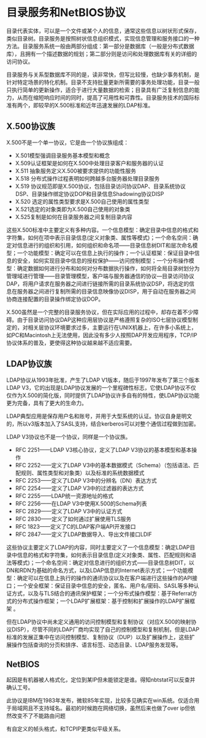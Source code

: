 # 目录服务和NetBIOS协议

目录代表实体，可以是一个文件或某个人的信息，通常这些信息以树状形式保存，类似目录树。目录服务是按照树状信息组织模式，实现信息管理和服务接口的一种方法。目录服务系统一般由两部分组成：第一部分是数据库（一般是分布式数据库），且拥有一个描述数据的规划；第二部分则是访问和处理数据库有关的详细的访问协议。

目录服务与关系型数据库不同的是，读非常快，但写比较慢，也缺少事务机制，是针对特定场景的特化机制。目录不支持批量更新所需要的事务处理功能，目录一般只执行简单的更新操作，适合于进行大量数据的检索；目录具有广泛复制信息的能力，从而在缩短响应时间的同时，提高了可用性和可靠性。目录服务技术的国际标准有两个，即较早的X.500标准和近年迅速发展的LDAP标准。

## X.500协议族

X.500不是一个单一协议，它是由一个协议族组成：

* X.501模型强调目录服务基本模型和概念
* X.509认证框架是如何在X.500中处理目录客户和服务器的认证
* X.511 抽象服务定义X.500被要求提供的功能性服务
* X.518 分布式操作过程表明如何跨越多台服务器处理目录服务
* X.519 协议规范即是X.500协议，包括目录访问协议DAP、目录系统协议DSP、目录操作绑定协议DOP和目录信息Shadowing协议DISP
* X.520 选定的属性类型要求是X.500自己使用的属性类型
* X.521选定的对象类即为X.500自己使用的对象类
* X.525复制是如何在目录服务器之间复制目录内容

这些X.500标准中主要定义有多种内容。一个信息模型：确定目录中信息的格式和字符集，如何在项中表示目录信息(定义对象类、属性等模式)；一个命名空间：确定对信息进行的组织和引用，如何组织和命名项——目录信息树DIT和层次命名模型；一个功能模型：确定可以在信息上执行的操作；一个认证框架：保证目录中信息的安全，如何实现目录中信息的授权保护——访问控制模型；一个分布操作模型：确定数据如何进行分布和如何对分布数据执行操作，如何将全局目录树划分为管理域进行管理——目录管理模型，客户端与服务器通信的协议—目录访问协议DAP，将用户请求在服务器之间进行链接所需的目录系统协议DSP，将选定的信息在服务器之间进行复制所需的目录信息映像协议DISP，用于自动在服务器之间协商连接配置的目录操作绑定协议DOP。

X.500虽然是一个完整的目录服务协议，但在实际应用的过程中，却存在着不少障碍。由于目录访问协议DAP这种应用层协议是严格遵照复杂的ISO七层协议模型制定的，对相关层协议环境要求过多，主要运行在UNIX机器上，在许多小系统上，如PC和Macintosh上无法使用，因此没有多少人按照DAP开发应用程序，TCP/IP协议体系的普及，更使得这种协议越来越不适应需要。

## LDAP协议族

LDAP协议从1993年批准，产生了LDAP V1版本，随后于1997年发布了第三个版本LDAP V3，它的出现是LDAP协议发展的一个里程碑性标志，它使LDAP协议不仅仅作为X.500的简化版，同时提供了LDAP协议许多自有的特性，使LDAP协议功能更为完备，具有了更大的生命力。

LDAP典型应用是保存用户名和账号，并用于大型系统的认证。协议自身是明文的，所以v3版本加入了SASL支持，结合kerberos可以对整个通信过程做到加密。

LDAP V3协议也不是一个协议，同样是一个协议族。

* RFC 2251——LDAP V3核心协议，定义了LDAP V3协议的基本模型和基本操作
* RFC 2252——定义了LDAP V3中的基本数据模式（Schema）（包括语法、匹配规则、属性类型和对象类）以及标准的系统数据模式
* RFC 2253——定义了LDAP V3中的分辨名（DN）表达方式
* RFC 2254——定义了LDAP V3中的过滤器的表达方式
* RFC 2255——LDAP统一资源地址的格式
* RFC 2256——在LDAP V3中使用X.500的Schema列表
* RFC 2829——定义了LDAP V3中的认证方式
* RFC 2830——定义了如何通过扩展使用TLS服务
* RFC 1823——定义了C的LDAP客户端API开发接口
* RFC 2847——定义了LDAP数据导入、导出文件接口LDIF

这些协议主要定义了LDAP的内容，同时主要定义了一个信息模型：确定LDAP目录中信息的格式和字符集，如何表示目录信息(定义对象类、属性、匹配规则和语法等模式)；一个命名空间：确定对信息进行的组织方式——目录信息树DIT，以DN和RDN为基础的命名方式，以及LDAP信息的Internet表示方式；一个功能模型：确定可以在信息上执行的操作的通讯协议以及在客户端进行这些操作的API接口；一个安全框架：保证目录中信息的安全，匿名、用户名/密码、SASL等多种认证方式，以及与TLS结合的通讯保护框架；一个分布式操作模型：基于Referral方式的分布式操作框架；一个LDAP扩展框架：基于控制和扩展操作的LDAP扩展框架 。

但在LDAP协议中尚未定义通用的访问控制模型和复制协议（对应X.500的映射协议DISP），尽管不同的LDAP厂商均实现了自己的控制模型和复制机制，但是LDAP标准的发展正集中在访问控制模型、复制协议（DUP）以及扩展操作上，这些扩展操作包括查询的分页和排序、语言标签、动态目录、LDAP服务发现等。

## NetBIOS

起因是有机器被人格式化，定位到某IP但未能锁定是谁。得知nbtstat可以反查并确认工号。

此协议是IBM在1983年发布，微软85年实现，比较多见确实在win系统。仅适合用于局域网且不支持域名。最初的时候跑在网络切换，虽然后来也做了over ip但依然改变不了不能路由问题

有自定义的帧头格式，和TCPIP更类似平级关系。

